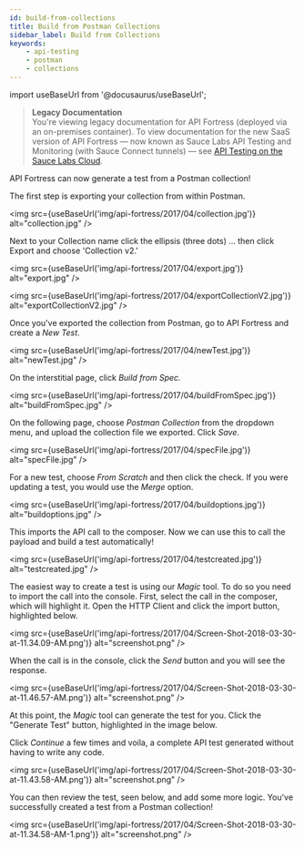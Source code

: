 ```yaml
---
id: build-from-collections
title: Build from Postman Collections
sidebar_label: Build from Collections
keywords:
    - api-testing
    - postman
    - collections
---
```


import useBaseUrl from '@docusaurus/useBaseUrl';

>**Legacy Documentation**<br/>You're viewing legacy documentation for API Fortress (deployed via an on-premises container). To view documentation for the new SaaS version of API Fortress &#8212; now known as Sauce Labs API Testing and Monitoring (with Sauce Connect tunnels) &#8212; see [API Testing on the Sauce Labs Cloud](/api-testing/).

API Fortress can now generate a test from a Postman collection!

The first step is exporting your collection from within Postman.

<img src={useBaseUrl('img/api-fortress/2017/04/collection.jpg')} alt="collection.jpg" />

Next to your Collection name click the ellipsis (three dots) ... then click Export and choose 'Collection v2.'

<img src={useBaseUrl('img/api-fortress/2017/04/export.jpg')} alt="export.jpg" />

<img src={useBaseUrl('img/api-fortress/2017/04/exportCollectionV2.jpg')} alt="exportCollectionV2.jpg" />

Once you've exported the collection from Postman, go to API Fortress and create a _New Test_.

<img src={useBaseUrl('img/api-fortress/2017/04/newTest.jpg')} alt="newTest.jpg" />

On the interstitial page, click _Build from Spec._

<img src={useBaseUrl('img/api-fortress/2017/04/buildFromSpec.jpg')} alt="buildFromSpec.jpg" />

On the following page, choose _Postman Collection_ from the dropdown menu, and upload the collection file we exported. Click _Save_.

<img src={useBaseUrl('img/api-fortress/2017/04/specFile.jpg')} alt="specFile.jpg" />

For a new test, choose _From Scratch_ and then click the check. If you were updating a test, you would use the _Merge_ option.

<img src={useBaseUrl('img/api-fortress/2017/04/buildoptions.jpg')} alt="buildoptions.jpg" />

This imports the API call to the composer. Now we can use this to call the payload and build a test automatically!

<img src={useBaseUrl('img/api-fortress/2017/04/testcreated.jpg')} alt="testcreated.jpg" />

The easiest way to create a test is using our _Magic_ tool. To do so you need to import the call into the console. First, select the call in the composer, which will highlight it. Open the HTTP Client and click the import button, highlighted below.

<img src={useBaseUrl('img/api-fortress/2017/04/Screen-Shot-2018-03-30-at-11.34.09-AM.png')} alt="screenshot.png" />

When the call is in the console, click the _Send_ button and you will see the response.

<img src={useBaseUrl('img/api-fortress/2017/04/Screen-Shot-2018-03-30-at-11.46.57-AM.png')} alt="screenshot.png" />

At this point, the _Magic_ tool can generate the test for you. Click the "Generate Test" button, highlighted in the image below.

Click _Continue_ a few times and voila, a complete API test generated without having to write any code.

<img src={useBaseUrl('img/api-fortress/2017/04/Screen-Shot-2018-03-30-at-11.43.58-AM.png')} alt="screenshot.png" />

You can then review the test, seen below, and add some more logic. You've successfully created a test from a Postman collection!

<img src={useBaseUrl('img/api-fortress/2017/04/Screen-Shot-2018-03-30-at-11.34.58-AM-1.png')} alt="screenshot.png" />
